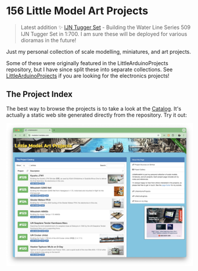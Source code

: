 # 156 Little Model Art Projects

> Latest addition :sparkles: [IJN Tugger Set](./projects/IJN/TuggerSet) - Building the Water Line Series 509 IJN Tugger Set in 1:700. I am sure these will be deployed for various dioramas in the future!

Just my personal collection of scale modelling, miniatures, and art projects.

Some of these were originally featured in the LittleArduinoProjects repository, but I have since split these into separate collections.
See [LittleArduinoProjects](https://github.com/tardate/LittleArduinoProjects) if you are looking for the electronics projects!

## The Project Index

The best way to browse the projects is to take a look at the
[Catalog](https://modelart.tardate.com/).
It's actually a static web site generated directly from the repository. Try it out:

[![leap-splash](./catalog/assets/images/splash.png?raw=true)](https://modelart.tardate.com/)
